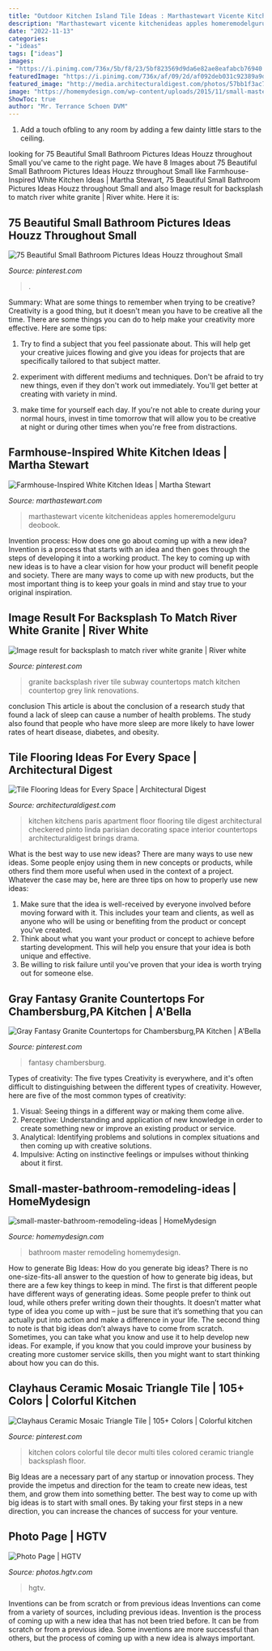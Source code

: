 ```yaml
---
title: "Outdoor Kitchen Island Tile Ideas : Marthastewart Vicente Kitchenideas Apples Homeremodelguru Deobook"
description: "Marthastewart vicente kitchenideas apples homeremodelguru deobook"
date: "2022-11-13"
categories:
- "ideas"
tags: ["ideas"]
images:
- "https://i.pinimg.com/736x/5b/f8/23/5bf823569d9da6e82ae8eafabcb76940.jpg"
featuredImage: "https://i.pinimg.com/736x/af/09/2d/af092deb031c92389a9d8f7ba852da70.jpg"
featured_image: "http://media.architecturaldigest.com/photos/57bb1f3ac7a54e3f0c117903/master/pass/617be3d43824629741dc8e5e40cf8311564e2322-watermarked.jpg"
image: "https://homemydesign.com/wp-content/uploads/2015/11/small-master-bathroom-remodeling-ideas.jpg"
ShowToc: true
author: "Mr. Terrance Schoen DVM"
---
```



1. Add a touch ofbling to any room by adding a few dainty little stars to the ceiling.

	

		
looking for 75 Beautiful Small Bathroom Pictures Ideas Houzz throughout Small you've came to the right page. We have 8 Images about 75 Beautiful Small Bathroom Pictures Ideas Houzz throughout Small like Farmhouse-Inspired White Kitchen Ideas | Martha Stewart, 75 Beautiful Small Bathroom Pictures Ideas Houzz throughout Small and also Image result for backsplash to match river white granite | River white. Here it is:
		
    
## 75 Beautiful Small Bathroom Pictures Ideas Houzz Throughout Small

<img loading=lazy src="https://i.pinimg.com/736x/5b/f8/23/5bf823569d9da6e82ae8eafabcb76940.jpg" onerror="this.onerror=null;this.src='https://tse2.mm.bing.net/th?id=OIP.rRw2bFDN2mKozvjjWeIEzgHaLZ&amp;pid=15.1';" alt="75 Beautiful Small Bathroom Pictures Ideas Houzz throughout Small">

_Source: pinterest.com_

>. 

	

Summary: What are some things to remember when trying to be creative?
Creativity is a good thing, but it doesn't mean you have to be creative all the time. There are some things you can do to help make your creativity more effective. Here are some tips:
1. Try to find a subject that you feel passionate about. This will help get your creative juices flowing and give you ideas for projects that are specifically tailored to that subject matter.

2. experiment with different mediums and techniques. Don't be afraid to try new things, even if they don't work out immediately. You'll get better at creating with variety in mind.

3. make time for yourself each day. If you're not able to create during your normal hours, invest in time tomorrow that will allow you to be creative at night or during other times when you're free from distractions.

    
## Farmhouse-Inspired White Kitchen Ideas | Martha Stewart

<img loading=lazy src="https://assets.marthastewart.com/styles/wmax-1500/d28/5508-Vicente-1777pix-short-1/5508-Vicente-1777pix-short-1.jpg?itok=vHZZaDGz" onerror="this.onerror=null;this.src='https://tse1.mm.bing.net/th?id=OIP.XB1qkLWbW17EpuWyz0A0zwHaKh&amp;pid=15.1';" alt="Farmhouse-Inspired White Kitchen Ideas | Martha Stewart">

_Source: marthastewart.com_

>marthastewart vicente kitchenideas apples homeremodelguru deobook. 

	

Invention process: How does one go about coming up with a new idea?
Invention is a process that starts with an idea and then goes through the steps of developing it into a working product. The key to coming up with new ideas is to have a clear vision for how your product will benefit people and society. There are many ways to come up with new products, but the most important thing is to keep your goals in mind and stay true to your original inspiration.

    
## Image Result For Backsplash To Match River White Granite | River White

<img loading=lazy src="https://i.pinimg.com/736x/af/09/2d/af092deb031c92389a9d8f7ba852da70.jpg" onerror="this.onerror=null;this.src='https://tse3.mm.bing.net/th?id=OIP.6WhvDUJhNISlZVWo8efwWgHaJ5&amp;pid=15.1';" alt="Image result for backsplash to match river white granite | River white">

_Source: pinterest.com_

>granite backsplash river tile subway countertops match kitchen countertop grey link renovations. 

	

conclusion
This article is about the conclusion of a research study that found a lack of sleep can cause a number of health problems. The study also found that people who have more sleep are more likely to have lower rates of heart disease, diabetes, and obesity.

    
## Tile Flooring Ideas For Every Space | Architectural Digest

<img loading=lazy src="http://media.architecturaldigest.com/photos/57bb1f3ac7a54e3f0c117903/master/pass/617be3d43824629741dc8e5e40cf8311564e2322-watermarked.jpg" onerror="this.onerror=null;this.src='https://tse1.mm.bing.net/th?id=OIP.1O5zrRtwtxhonR_TJV6avwHaLH&amp;pid=15.1';" alt="Tile Flooring Ideas for Every Space | Architectural Digest">

_Source: architecturaldigest.com_

>kitchen kitchens paris apartment floor flooring tile digest architectural checkered pinto linda parisian decorating space interior countertops architecturaldigest brings drama. 

	

What is the best way to use new ideas?
There are many ways to use new ideas. Some people enjoy using them in new concepts or products, while others find them more useful when used in the context of a project. Whatever the case may be, here are three tips on how to properly use new ideas:
1. Make sure that the idea is well-received by everyone involved before moving forward with it. This includes your team and clients, as well as anyone who will be using or benefiting from the product or concept you've created.
2. Think about what you want your product or concept to achieve before starting development. This will help you ensure that your idea is both unique and effective.
3. Be willing to risk failure until you've proven that your idea is worth trying out for someone else.

    
## Gray Fantasy Granite Countertops For Chambersburg,PA Kitchen | A&#039;Bella

<img loading=lazy src="https://i.pinimg.com/736x/b9/b8/78/b9b878694b9c6486bbaa0c10845c6076.jpg" onerror="this.onerror=null;this.src='https://tse4.mm.bing.net/th?id=OIP.h7EIjyfZoHVJ-1Y-LHbhWAHaJ4&amp;pid=15.1';" alt="Gray Fantasy Granite Countertops for Chambersburg,PA Kitchen | A&#039;Bella">

_Source: pinterest.com_

>fantasy chambersburg. 

	

Types of creativity: The five types
Creativity is everywhere, and it's often difficult to distinguishing between the different types of creativity. However, here are five of the most common types of creativity:
1. Visual: Seeing things in a different way or making them come alive.
2. Perceptive: Understanding and application of new knowledge in order to create something new or improve an existing product or service. 
3. Analytical: Identifying problems and solutions in complex situations and then coming up with creative solutions. 
4. Impulsive: Acting on instinctive feelings or impulses without thinking about it first. 

    
## Small-master-bathroom-remodeling-ideas | HomeMydesign

<img loading=lazy src="https://homemydesign.com/wp-content/uploads/2015/11/small-master-bathroom-remodeling-ideas.jpg" onerror="this.onerror=null;this.src='https://tse2.mm.bing.net/th?id=OIP.5Eo5nMP9ixvhtuWPEyyNvgHaLH&amp;pid=15.1';" alt="small-master-bathroom-remodeling-ideas | HomeMydesign">

_Source: homemydesign.com_

>bathroom master remodeling homemydesign. 

	

How to generate Big Ideas: How do you generate big ideas?
There is no one-size-fits-all answer to the question of how to generate big ideas, but there are a few key things to keep in mind. The first is that different people have different ways of generating ideas. Some people prefer to think out loud, while others prefer writing down their thoughts. It doesn’t matter what type of idea you come up with – just be sure that it’s something that you can actually put into action and make a difference in your life. 
The second thing to note is that big ideas don’t always have to come from scratch. Sometimes, you can take what you know and use it to help develop new ideas. For example, if you know that you could improve your business by creating more customer service skills, then you might want to start thinking about how you can do this.

    
## Clayhaus Ceramic Mosaic Triangle Tile | 105+ Colors | Colorful Kitchen

<img loading=lazy src="https://i.pinimg.com/736x/02/71/91/027191f26ae3e7e2740dba133c6a53d6.jpg" onerror="this.onerror=null;this.src='https://tse2.mm.bing.net/th?id=OIP.aHtUS1XOJ6l-7gLY9tTo5AHaJ4&amp;pid=15.1';" alt="Clayhaus Ceramic Mosaic Triangle Tile | 105+ Colors | Colorful kitchen">

_Source: pinterest.com_

>kitchen colors colorful tile decor multi tiles colored ceramic triangle backsplash floor. 

	

Big Ideas are a necessary part of any startup or innovation process. They provide the impetus and direction for the team to create new ideas, test them, and grow them into something better. The best way to come up with big ideas is to start with small ones. By taking your first steps in a new direction, you can increase the chances of success for your venture.

    
## Photo Page | HGTV

<img loading=lazy src="https://hgtvhome.sndimg.com/content/dam/images/hgtv/fullset/2013/6/27/1/CI-jill-may-feng-shui-kitchen-backsplash_s3x4.jpg.rend.hgtvcom.616.822.suffix/1400953508013.jpeg" onerror="this.onerror=null;this.src='https://tse4.mm.bing.net/th?id=OIP.EIZeab2JEoRazFkhfiJ7jAHaJ4&amp;pid=15.1';" alt="Photo Page | HGTV">

_Source: photos.hgtv.com_

>hgtv. 

	

Inventions can be from scratch or from previous ideas
Inventions can come from a variety of sources, including previous ideas. Invention is the process of coming up with a new idea that has not been tried before. It can be from scratch or from a previous idea. Some inventions are more successful than others, but the process of coming up with a new idea is always important.

